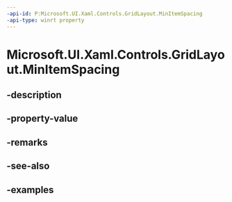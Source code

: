 ```yaml
---
-api-id: P:Microsoft.UI.Xaml.Controls.GridLayout.MinItemSpacing
-api-type: winrt property
---
```


<!-- Property syntax.
public double MinItemSpacing { get;  set; }
-->

# Microsoft.UI.Xaml.Controls.GridLayout.MinItemSpacing

## -description

## -property-value

## -remarks

## -see-also

## -examples

